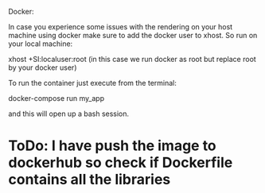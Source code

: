 Docker:

In case you experience some issues with the rendering on your host machine using docker
make sure to add the docker user to xhost. So run on your local machine: 

xhost +SI:localuser:root (in this case we run docker as root but replace root by your docker user)

To run the container just execute from the terminal:

docker-compose run my_app

and this will open up a bash session.

# ToDo: I have push the image to dockerhub so check if Dockerfile contains all the libraries
